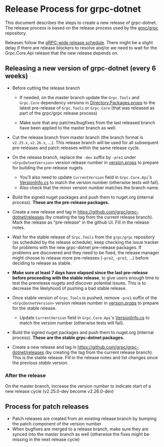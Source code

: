 # Release Process for grpc-dotnet

This document describes the steps to create a new release of grpc-dotnet.
The release process is based on the release process used by the [grpc/grpc](https://github.com/grpc/grpc) repository.

Releases follow the [gRPC-wide release schedule](https://github.com/grpc/grpc/blob/master/doc/grpc_release_schedule.md).
There might be a slight delay if there are release blockers to resolve and/or we need to wait for the Grpc.Core.Api 
release that the new release depends on.

## Releasing a new version of grpc-dotnet (every 6 weeks)

- Before cutting the release branch
    - If needed, on the master branch update the `Grpc.Tools` and `Grpc.Core` dependency versions in [Directory.Packages.props](https://github.com/grpc/grpc-dotnet/blob/master/Directory.Packages.props)
      to the latest pre-release of `Grpc.Tools` or `Grpc.Core` (that was released as part of the grpc/grpc release process) 
    
    - Make sure that any patches/bugfixes from the last released branch have been applied to the master branch as well.

- Cut the release branch from master branch  (the branch format is `v2.25.x`, `v2.26.x`, ...).
  This release branch will be used for all subsequent pre-releases and patch releases within the same release cycle.

- On the release branch, replace the `-dev` suffix by `-pre1` under `<GrpcDotnetVersion>` version release number in [version.props](https://github.com/grpc/grpc-dotnet/blob/master/build/version.props)
  to prepare for building the pre-release nugets.
    - You'll also need to update `CurrentVersion` field in `Grpc.Core.Api`'s [VersionInfo.cs](https://github.com/grpc/grpc-dotnet/blob/6bbbf3627797ad8f787eced10b0e548cfd9ece15/src/Grpc.Core.Api/VersionInfo.cs#L44) to match the version number (otherwise tests will fail).
    - Also check that the minor version number matches the branch name.

- Build the signed nuget packages and push them to nuget.org (internal process). **These are the pre-release packages.**

- Create a new release and tag in https://github.com/grpc/grpc-dotnet/releases (by creating the tag from the current release branch).
  Mark the release as "pre-release" in the github UI. Fill in the release notes.

- Wait for the stable release of `Grpc.Tools` from the `grpc/grpc` repository (as scheduled by the release schedule), keep checking the issue tracker for problems with the new grpc-dotnet pre-release packages.
  If problems are discovered and they need to be fixed, the release manager might choose to release more pre-releases (`-pre2`, `-pre3`, ...) before deciding to release as stable.
  
- **Make sure at least 7 days have elapsed since the last pre-release before proceeding with the stable release**, to give users enough time to test the prerelease nugets and discover potential issues. This is to decrease the likelyhood of pushing a bad stable release.

- Once stable version of `Grpc.Tools` is pushed, remove `-pre1` suffix of the `<GrpcDotnetVersion>` version release number in [version.props](https://github.com/grpc/grpc-dotnet/blob/master/build/version.props) to prepare for the stable release.
   
   - Update `CurrentVersion` field in `Grpc.Core.Api`'s [VersionInfo.cs](https://github.com/grpc/grpc-dotnet/blob/6bbbf3627797ad8f787eced10b0e548cfd9ece15/src/Grpc.Core.Api/VersionInfo.cs#L44) to match the version number (otherwise tests will fail).

- Build the signed nuget packages and push them to nuget.org (internal process). **These are the stable grpc-dotnet packages.**

- Create a new release and tag in https://github.com/grpc/grpc-dotnet/releases (by creating the tag from the current release branch).
  This is the stable release. Fill in the release notes and list changes since the previous _stable_ version.

### After the release

On the master branch, increase the version number to indicate start of a new release cycle (v2.25.0-dev become v2.26.0-dev)

## Process for patch releases

- Patch releases are created from an existing release branch by bumping the patch component of the version number
- When bugfixes are merged to a release branch, make sure they are synced into the master branch as well (otherwise the fixes might be missing in the next release cycle)
